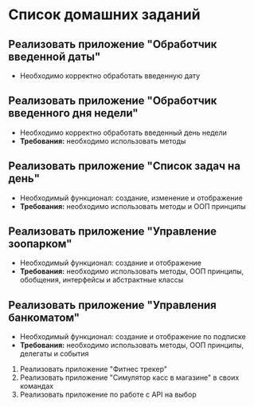 # Список домашних заданий

## Реализовать приложение "Обработчик введенной даты"

- Необходимо корректно обработать введенную дату

## Реализовать приложение "Обработчик введенного дня недели"

- Необходимо корректно обработать введенный день недели
- **Требования:** необходимо использовать методы

## Реализовать приложение "Список задач на день"

- Необходимый функционал: создание, изменение и отображение
- **Требования:** необходимо использовать методы и ООП принципы

## Реализовать приложение "Управление зоопарком"

- Необходимый функционал: создание и отображение
- **Требования:** необходимо использовать методы, ООП принципы, обобщения, интерфейсы и абстрактные классы

## Реализовать приложение "Управления банкоматом"

- Необходимый функционал: создание и отображение по подписке
- **Требования:** необходимо использовать методы, ООП принципы, делегаты и события



1. Реализовать приложение "Фитнес трекер"
1. Реализовать приложение "Симулятор касс в магазине" в своих командах
1. Реализовать приложение по работе с API на выбор
